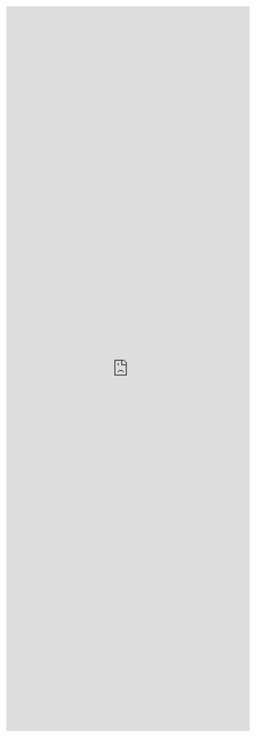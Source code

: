 <iframe src="https://docs.google.com/forms/d/e/1FAIpQLSddzVcXUoSXWKi7MDiBPVycgzaquWetJLmfR6QnvT_L1M4Pow/viewform?embedded=true" width="640" height="1907" frameborder="0" marginheight="0" marginwidth="0">Loading…</iframe>